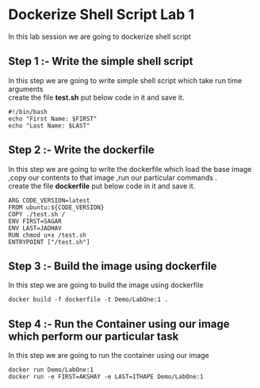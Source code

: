 # Dockerize Shell Script Lab 1 
In this lab session we are going to dockerize shell script 
## Step 1 :- Write the simple shell script
In this step we are going to write simple shell script which take run time arguments <br/> 
create the file **test.sh** put below code in it and save it.
```
#!/bin/bash
echo "First Name: $FIRST"
echo "Last Name: $LAST"
```
## Step 2 :- Write the dockerfile 
In this step we are going to write the dockerfile which load the base image ,copy our contents to that image ,run our particular commands . <br/>
create the file **dockerfile** put below code in it and save it.
```
ARG CODE_VERSION=latest
FROM ubuntu:${CODE_VERSION}
COPY ./test.sh /
ENV FIRST=SAGAR
ENV LAST=JADHAV
RUN chmod u+x /test.sh
ENTRYPOINT ["/test.sh"]
```
## Step 3 :- Build the image using dockerfile
In this step we are going to build the image using dockerfile 
```
docker build -f dockerfile -t Demo/LabOne:1 . 
```
## Step 4 :- Run the Container using our image which perform our particular task 
In this step we are going to run the container using our image 
```
docker run Demo/LabOne:1
docker run -e FIRST=AKSHAY -e LAST=ITHAPE Demo/LabOne:1
```
